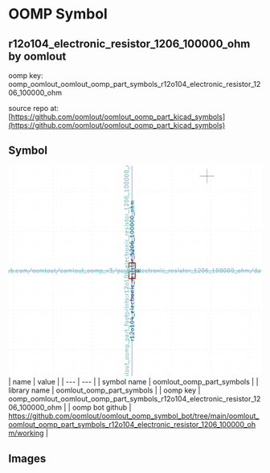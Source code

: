 # OOMP Symbol  
## r12o104_electronic_resistor_1206_100000_ohm  by oomlout  
  
oomp key: oomp_oomlout_oomlout_oomp_part_symbols_r12o104_electronic_resistor_1206_100000_ohm  
  
source repo at: [https://github.com/oomlout/oomlout_oomp_part_kicad_symbols](https://github.com/oomlout/oomlout_oomp_part_kicad_symbols)  
## Symbol  
  
[![working.png](working_600.png)](working.png)  
| name | value | 
| --- | --- | 
| symbol name | oomlout_oomp_part_symbols | 
| library name | oomlout_oomp_part_symbols | 
| oomp key | oomp_oomlout_oomlout_oomp_part_symbols_r12o104_electronic_resistor_1206_100000_ohm | 
| oomp bot github | https://github.com/oomlout/oomlout_oomp_symbol_bot/tree/main/oomlout_oomlout_oomp_part_symbols_r12o104_electronic_resistor_1206_100000_ohm/working | 
## Images  
